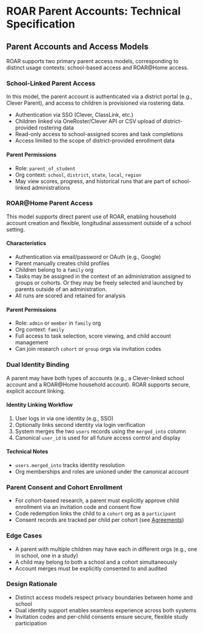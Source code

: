 # ROAR Parent Accounts: Technical Specification

## Parent Accounts and Access Models

ROAR supports two primary parent access models, corresponding to distinct usage contexts: school-based access and ROAR@Home access.

### School-Linked Parent Access

In this model, the parent account is authenticated via a district portal (e.g., Clever Parent), and access to children is provisioned via rostering data.

* Authentication via SSO (Clever, ClassLink, etc.)
* Children linked via OneRoster/Clever API or CSV upload of district-provided rostering data
* Read-only access to school-assigned scores and task completions
* Access limited to the scope of district-provided enrollment data

#### Parent Permissions

* Role: `parent_of_student`
* Org context: `school`, `district`, `state`, `local`, `region`
* May view scores, progress, and historical runs that are part of school-linked administrations

### ROAR@Home Parent Access

This model supports direct parent use of ROAR, enabling household account creation and flexible, longitudinal assessment outside of a school setting.

#### Characteristics

* Authentication via email/password or OAuth (e.g., Google)
* Parent manually creates child profiles
* Children belong to a `family` org
* Tasks may be assigned in the context of an administration assigned to groups or cohorts. Or they may be freely selected and launched by parents outside of an administration.
* All runs are scored and retained for analysis

#### Parent Permissions

* Role: `admin` or `member` in `family` org
* Org context: `family`
* Full access to task selection, score viewing, and child account management
* Can join research `cohort` or `group` orgs via invitation codes

### Dual Identity Binding

A parent may have both types of accounts (e.g., a Clever-linked school account and a ROAR@Home household account). ROAR supports secure, explicit account linking.

#### Identity Linking Workflow

1. User logs in via one identity (e.g., SSO)
2. Optionally links second identity via login verification
3. System merges the two `users` records using the `merged_into` column
4. Canonical `user_id` is used for all future access control and display

#### Technical Notes

* `users.merged_into` tracks identity resolution
* Org memberships and roles are unioned under the canonical account

### Parent Consent and Cohort Enrollment

* For cohort-based research, a parent must explicitly approve child enrollment via an invitation code and consent flow
* Code redemption links the child to a `cohort` org as a `participant`
* Consent records are tracked per child per cohort (see [Agreements](agreements.md))

### Edge Cases

* A parent with multiple children may have each in different orgs (e.g., one in school, one in a study)
* A child may belong to both a school and a cohort simultaneously
* Account merges must be explicitly consented to and audited

### Design Rationale

* Distinct access models respect privacy boundaries between home and school
* Dual identity support enables seamless experience across both systems
* Invitation codes and per-child consents ensure secure, flexible study participation
